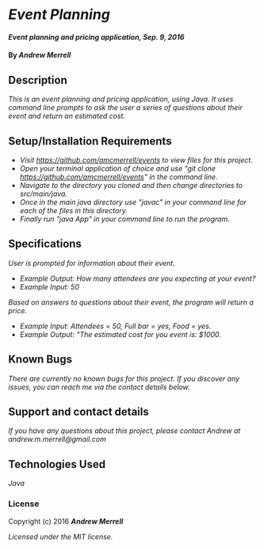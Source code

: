 # _Event Planning_

#### _Event planning and pricing application, Sep. 9, 2016_

#### By _**Andrew Merrell**_

## Description

_This is an event planning and pricing application, using Java. It uses command line prompts to ask the user a series of questions about their event and return an estimated cost._

## Setup/Installation Requirements

* _Visit https://github.com/amcmerrell/events to view files for this project._
* _Open your terminal application of choice and use "git clone https://github.com/amcmerrell/events" in the command line._
* _Navigate to the directory you cloned and then change directories to src/main/java._
* _Once in the main java directory use "javac" in your command line for each of the files in this directory._
* _Finally run "java App" in your command line to run the program._

## Specifications
_User is prompted for information about their event._
* _Example Output: How many attendees are you expecting at your event?_
* _Example Input: 50_

_Based on answers to questions about their event, the program will return a price._
* _Example Input: Attendees = 50, Full bar = yes, Food = yes._
* _Example Output: "The estimated cost for you event is: $1000._

## Known Bugs
_There are currently no known bugs for this project. If you discover any issues, you can reach me via the contact details below._

## Support and contact details
_If you have any questions about this project, please contact Andrew at andrew.m.merrell@gmail.com_

## Technologies Used
_Java_

### License

Copyright (c) 2016 **_Andrew Merrell_**

*Licensed under the MIT license.*
